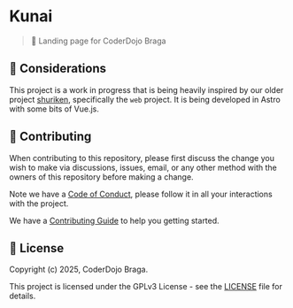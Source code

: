[contributing]: CONTRIBUTING.md
[code_of_conduct]: CODE_OF_CONDUCT.md
[license]: LICENSE

# Kunai

> 🤺 Landing page for CoderDojo Braga

## 📖 Considerations

This project is a work in progress that is being heavily inspired by our older project [shuriken](https://github.com/coderdojobraga/shuriken), specifically the `web` project. It is being developed in Astro with some bits of Vue.js.

## 🤝 Contributing

When contributing to this repository, please first discuss the change you wish
to make via discussions, issues, email, or any other method with the owners of this
repository before making a change.

Note we have a [Code of Conduct](CODE_OF_CONDUCT.md), please follow it
in all your interactions with the project.

We have a [Contributing Guide][contributing] to help you getting started.

## 📝 License

Copyright (c) 2025, CoderDojo Braga.

This project is licensed under the GPLv3 License - see the [LICENSE][license]
file for details.
